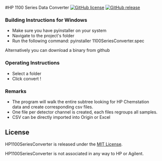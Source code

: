 #HP 1100 Series Data Converter [![GitHub license](https://img.shields.io/dub/l/vibe-d.svg)](https://raw.githubusercontent.com/TheTrueTom/HP1100SeriesConverter/master/LICENCE) [![GitHub release](https://img.shields.io/github/release/TheTrueTom/HP1100SeriesConverter.svg)](https://github.com/TheTrueTom/HP1100SeriesConverter/releases/latest)

### Building Instructions for Windows

- Make sure you have pyinstaller on your system
- Navigate to the project's folder
- Run the following command: pyinstaller 1100SeriesConverter.spec

Alternatively you can download a binary from github

### Operating Instructions

- Select a folder
- Click convert !

### Remarks

- The program will walk the entire subtree looking for HP Chemstation data and create corresponding csv files.
- One file per detector channel is created, each files regroups all samples.
- CSV can be directly imported into Origin or Excel

## License

HP1100SeriesConverter is released under the [MIT License](LICENSE.md).

HP1100SeriesConverter is not associated in any way to HP or Agilent.

